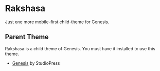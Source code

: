 # Rakshasa

Just one more mobile-first child-theme for Genesis.

## Parent Theme

Rakshasa is a child theme of Genesis. You must have it installed to use this theme.
* [Genesis](http://www.studiopress.com/) by StudioPress

